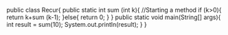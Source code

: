 public class Recur{
    public static int sum (int k){ //Starting a method
        if (k>0){
        return k+sum (k-1);
        }else{
        return 0;
    }
}
    public static void main(String[] args){
        int result = sum(10);
        System.out.println(result);
    }
}
 
